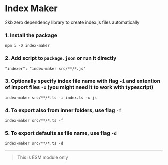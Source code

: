 # Index Maker
2kb zero dependency library to create index.js files automatically

### 1. Install the package

```npm i -D index-maker```

### 2. Add script to `package.json` or run it directly

```"indexer": "index-maker src/**/*.js"```

### 3. Optionally specify index file name with flag `-i` and extention of import files `-x` (you might need it to work with typescript)

```index-maker src/**/*.ts -i index.ts -x js```

### 4. To export also from inner folders, use flag `-f`

```index-maker src/**/*.ts -f```

### 5. To export defaults as file name, use flag `-d`

```index-maker src/**/*.ts -d```

---

> This is ESM module only